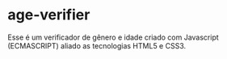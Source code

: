# age-verifier
Esse é um verificador de gênero e idade criado com Javascript (ECMASCRIPT) aliado as tecnologias HTML5 e CSS3.
